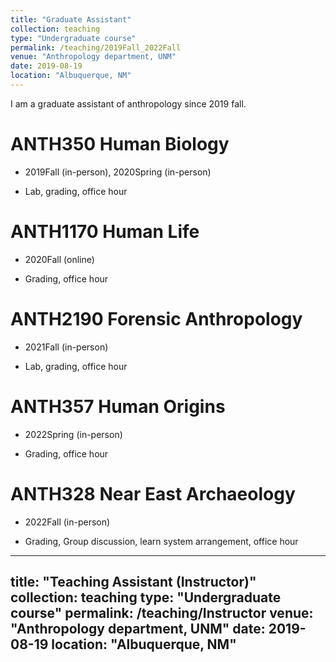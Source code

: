 ```yaml
---
title: "Graduate Assistant"
collection: teaching
type: "Undergraduate course"
permalink: /teaching/2019Fall_2022Fall
venue: "Anthropology department, UNM"
date: 2019-08-19
location: "Albuquerque, NM"
---
```


I am a graduate assistant of anthropology since 2019 fall. 

ANTH350 Human Biology
======

- 2019Fall (in-person), 2020Spring (in-person)

- Lab, grading, office hour

ANTH1170 Human Life
======
- 2020Fall (online)

- Grading, office hour

ANTH2190 Forensic Anthropology 
======
- 2021Fall (in-person)

- Lab, grading, office hour

ANTH357 Human Origins
======
- 2022Spring (in-person)

- Grading, office hour

ANTH328 Near East Archaeology
======
- 2022Fall (in-person)

- Grading, Group discussion, learn system arrangement, office hour


---
title: "Teaching Assistant (Instructor)"
collection: teaching
type: "Undergraduate course"
permalink: /teaching/Instructor
venue: "Anthropology department, UNM"
date: 2019-08-19
location: "Albuquerque, NM"
---

